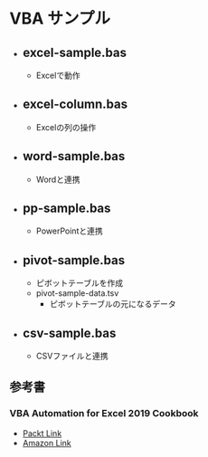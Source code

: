 # VBA サンプル


- ## excel-sample.bas
  - Excelで動作


- ## excel-column.bas
  - Excelの列の操作


- ## word-sample.bas
  - Wordと連携


- ## pp-sample.bas
  - PowerPointと連携


- ## pivot-sample.bas
  - ピボットテーブルを作成
  - pivot-sample-data.tsv  
    - ピボットテーブルの元になるデータ


- ## csv-sample.bas
  - CSVファイルと連携


## 参考書
### VBA Automation for Excel 2019 Cookbook
  - [Packt Link](https://www.packtpub.com/en-jp/product/vba-automation-for-excel-2019-cookbook-9781789610031)
  - [Amazon Link](https://www.amazon.co.jp/dp/1789610036)

